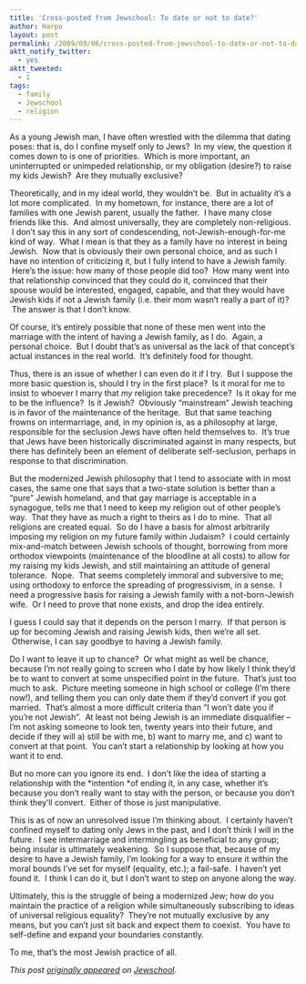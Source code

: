 ```yaml
---
title: 'Cross-posted from Jewschool: To date or not to date?'
author: Harpo
layout: post
permalink: /2009/09/06/cross-posted-from-jewschool-to-date-or-not-to-date/
aktt_notify_twitter:
  - yes
aktt_tweeted:
  - 1
tags:
  - family
  - Jewschool
  - religion
---
```

As a young Jewish man, I have often wrestled with the dilemma that dating poses: that is, do I confine myself only to Jews?  In my view, the question it comes down to is one of priorities.  Which is more important, an uninterrupted or unimpeded relationship, or my obligation (desire?) to raise my kids Jewish?  Are they mutually exclusive?

Theoretically, and in my ideal world, they wouldn&#8217;t be.  But in actuality it&#8217;s a lot more complicated.  In my hometown, for instance, there are a lot of families with one Jewish parent, usually the father.  I have many close friends like this.  And almost universally, they are completely non-religious.  I don&#8217;t say this in any sort of condescending, not-Jewish-enough-for-me kind of way.  What I mean is that they as a family have no interest in being Jewish.  Now that is obviously their own personal choice, and as such I have no intention of criticizing it, but I fully intend to have a Jewish family.  Here&#8217;s the issue: how many of those people did too?  How many went into that relationship convinced that they could do it, convinced that their spouse would be interested, engaged, capable, and that they would have Jewish kids if not a Jewish family (i.e. their mom wasn&#8217;t really a part of it)?  The answer is that I don&#8217;t know.

Of course, it&#8217;s entirely possible that none of these men went into the marriage with the intent of having a Jewish family, as I do.  Again, a personal choice.  But I doubt that&#8217;s as universal as the lack of that concept&#8217;s actual instances in the real world.  It&#8217;s definitely food for thought.

Thus, there is an issue of whether I can even do it if I try.  But I suppose the more basic question is, should I try in the first place?  Is it moral for me to insist to whoever I marry that *my* religion take precedence?  Is it okay for me to be the influence?  Is it Jewish?  Obviously &#8220;mainstream&#8221; Jewish teaching is in favor of the maintenance of the heritage.  But that same teaching frowns on intermarriage, and, in my opinion is, as a philosophy at large, responsible for the seclusion Jews have often held themselves to.  It&#8217;s true that Jews have been historically discriminated against in many respects, but there has definitely been an element of deliberate self-seclusion, perhaps in response to that discrimination.

But the modernized Jewish philosophy that I tend to associate with in most cases, the same one that says that a two-state solution is better than a &#8220;pure&#8221; Jewish homeland, and that gay marriage is acceptable in a synagogue, tells me that I need to keep my religion out of other people&#8217;s way.  That they have as much a right to theirs as I do to mine.  That all religions are created equal.  So do I have a basis for almost arbitrarily imposing my religion on my future family within Judaism?  I could certainly mix-and-match between Jewish schools of thought, borrowing from more orthodox viewpoints (maintenance of the bloodline at all costs) to allow for my raising my kids Jewish, and still maintaining an attitude of general tolerance.  Nope.  That seems completely immoral and subversive to me; using orthodoxy to enforce the spreading of progressivism, in a sense.  I need a progressive basis for raising a Jewish family with a not-born-Jewish wife.  Or I need to prove that none exists, and drop the idea entirely.

I guess I could say that it depends on the person I marry.  If that person is up for becoming Jewish and raising Jewish kids, then we&#8217;re all set.  Otherwise, I can say goodbye to having a Jewish family.

Do I want to leave it up to chance?  Or what might as well be chance, because I&#8217;m not really going to screen who I date by how likely I think they&#8217;d be to want to convert at some unspecified point in the future.  That&#8217;s just too much to ask.  Picture meeting someone in high school or college (I&#8217;m there now!), and telling them you can only date them if they&#8217;d convert if you got married.  That&#8217;s almost a more difficult criteria than &#8220;I won&#8217;t date you if you&#8217;re not Jewish&#8221;.  At least not being Jewish is an immediate disqualifier &#8211; I&#8217;m not asking someone to look ten, twenty years into their future, and decide if they will a) still be with me, b) want to marry me, and c) want to convert at that point.  You can&#8217;t start a relationship by looking at how you want it to end.

But no more can you ignore its end.  I don&#8217;t like the idea of starting a relationship with the *intention *of ending it, in any case, whether it&#8217;s because you don&#8217;t really want to stay with the person, or because you don&#8217;t think they&#8217;ll convert.  Either of those is just manipulative.

This is as of now an unresolved issue I&#8217;m thinking about.  I certainly haven&#8217;t confined myself to dating only Jews in the past, and I don&#8217;t think I will in the future.  I see intermarriage and intermingling as beneficial to any group; being insular is ultimately weakening.  So I suppose that, because of my desire to have a Jewish family, I&#8217;m looking for a way to ensure it within the moral bounds I&#8217;ve set for myself (equality, etc.); a fail-safe.  I haven&#8217;t yet found it.  I think I can do it, but I don&#8217;t want to step on anyone along the way.

Ultimately, this is the struggle of being a modernized Jew; how do you maintain the practice of a religion while simultaneously subscribing to ideas of universal religious equality?  They&#8217;re not mutually exclusive by any means, but you can&#8217;t just sit back and expect them to coexist.  You have to self-define and expand your boundaries constantly.

To me, that&#8217;s the most Jewish practice of all.

*This post <a href="http://jewschool.com/2009/09/06/17693/to-date-or-not-to-date" target="_blank">originally appeared</a> on <a href="http://jewschool.com" target="_blank">Jewschool</a>.*